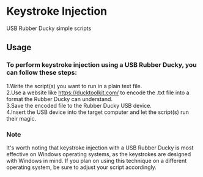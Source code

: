 # Keystroke Injection
USB Rubber Ducky simple scripts

## Usage
### To perform keystroke injection using a USB Rubber Ducky, you can follow these steps:
1.Write the script(s) you want to run in a plain text file. <br />
2.Use a website like https://ducktoolkit.com/ to encode the .txt file into a format the Rubber Ducky can understand. <br />
3.Save the encoded file to the Rubber Ducky USB device. <br />
4.Insert the USB device into the target computer and let the script(s) run their magic. <br />

### Note
It's worth noting that keystroke injection with a USB Rubber Ducky is most effective on Windows operating systems, as the keystrokes are designed with Windows in mind. If you plan on using this technique on a different operating system, be sure to adjust your script accordingly.

